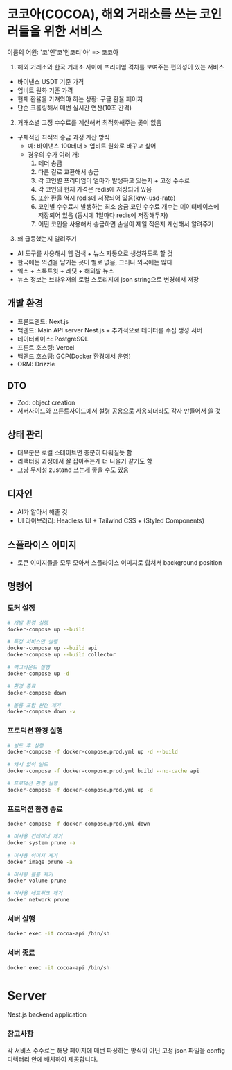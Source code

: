 # 코코아(COCOA), 해외 거래소를 쓰는 코인러들을 위한 서비스

이름의 어원: '코'인'코'인코리'아' => 코코아

1. 해외 거래소와 한국 거래소 사이에 프리미엄 격차를 보여주는 편의성이 있는 서비스

- 바이낸스 USDT 기준 가격
- 업비트 원화 기준 가격
- 현재 환율을 가져와야 하는 상황: 구글 환율 페이지
- 단순 크롤링해서 매번 실시간 연산(10초 간격)

2. 거래소별 고정 수수료를 계산해서 최적화해주는 곳이 없음

- 구체적인 최적의 송금 과정 계산 방식
  - 예: 바이낸스 100테더 > 업비트 원화로 바꾸고 싶어
  - 경우의 수가 여러 개:
    1. 테더 송금
    2. 다른 걸로 교환해서 송금
    3. 각 코인별 프리미엄이 얼마가 발생하고 있는지 + 고정 수수료
    4. 각 코인의 현재 가격은 redis에 저장되어 있음
    5. 또한 환율 역시 redis에 저장되어 있음(krw-usd-rate)
    6. 코인별 수수료시 발생하는 최소 송금 코인 수수료 개수는 데이터베이스에 저장되어 있음
       (동시에 1일마다 redis에 저장해두자)
    7. 어떤 코인을 사용해서 송금하면 손실이 제일 적은지 계산해서 알려주기

3. 왜 급등했는지 알려주기

- AI 도구를 사용해서 웹 검색 + 뉴스 자동으로 생성하도록 할 것
- 한국에는 의견을 남기는 곳이 별로 없음, 그러나 외국에는 많다
- 엑스 + 스톡트윗 + 레딧 + 해외발 뉴스
- 뉴스 정보는 브라우저의 로컬 스토리지에 json string으로 변경해서 저장

## 개발 환경

- 프론트엔드: Next.js
- 백엔드: Main API server Nest.js + 추가적으로 데이터를 수집 생성 서버
- 데이터베이스: PostgreSQL
- 프론트 호스팅: Vercel
- 백엔드 호스팅: GCP(Docker 환경에서 운영)
- ORM: Drizzle

## DTO

- Zod: object creation
- 서버사이드와 프론트사이드에서 설령 공용으로 사용되더라도 각자 만들어서 쓸 것

## 상태 관리

- 대부분은 로컬 스테이트면 충분히 다뤄질듯 함
- 리팩터링 과정에서 잘 잡아주는게 더 나을거 같기도 함
- 그냥 무지성 zustand 쓰는게 좋을 수도 있음

## 디자인

- AI가 알아서 해줄 것
- UI 라이브러리: Headless UI + Tailwind CSS + (Styled Components)

## 스플라이스 이미지

- 토큰 이미지들을 모두 모아서 스플라이스 이미지로 합쳐서 background position

## 명령어

### 도커 설정

```bash
# 개발 환경 실행
docker-compose up --build

# 특정 서비스만 실행
docker-compose up --build api
docker-compose up --build collector

# 백그라운드 실행
docker-compose up -d

# 환경 종료
docker-compose down

# 볼륨 포함 완전 제거
docker-compose down -v
```

### 프로덕션 환경 실행

```bash
# 빌드 후 실행
docker-compose -f docker-compose.prod.yml up -d --build

# 캐시 없이 빌드
docker-compose -f docker-compose.prod.yml build --no-cache api

# 프로덕션 환경 실행
docker-compose -f docker-compose.prod.yml up -d
```

### 프로덕션 환경 종료

```bash
docker-compose -f docker-compose.prod.yml down

# 미사용 컨테이너 제거
docker system prune -a

# 미사용 이미지 제거
docker image prune -a

# 미사용 볼륨 제거
docker volume prune

# 미사용 네트워크 제거
docker network prune
```

### 서버 실행

```bash
docker exec -it cocoa-api /bin/sh
```

### 서버 종료

```bash
docker exec -it cocoa-api /bin/sh
```

# Server

Nest.js backend application

### 참고사항

각 서비스 수수료는 해당 페이지에 매번 파싱하는 방식이 아닌 고정 json 파일을 config 디렉터리 안에 배치하여 제공합니다.
